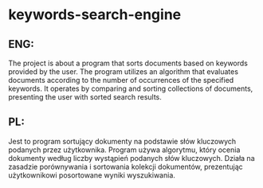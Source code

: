 # keywords-search-engine

## ENG:

The project is about a program that sorts documents based on keywords provided by the user. The program utilizes an algorithm that evaluates documents according to the number of occurrences of the specified keywords. It operates by comparing and sorting collections of documents, presenting the user with sorted search results.

## PL: 

Jest to program sortujący dokumenty na podstawie słów kluczowych podanych przez użytkownika. Program używa algorytmu, który ocenia dokumenty według liczby wystąpień podanych słów kluczowych. Działa na zasadzie porównywania i sortowania kolekcji dokumentów, prezentując użytkownikowi posortowane wyniki wyszukiwania.
